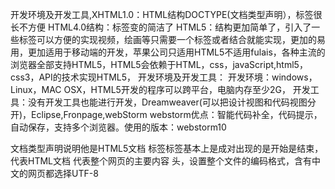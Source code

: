 开发环境及开发工具,XHTML1.0：HTML结构DOCTYPE(文档类型声明），<html>标签很长不方便
HTML4.0结构：<html>标签变的简洁了
HTML5：结构更加简单了，引入了一些标签可以方便的实现视频，绘画等只需要一个标签或者结合就能实现，更加的易用，更加适用于移动端的开发，苹果公司只适用HTML5不适用fulais，各种主流的浏览器全部支持HTML5，HTML5会依赖于HTML，css，javaScript,html5，css3，API的技术实现HTML5，
开发环境及开发工具：
开发环境：windows，Linux，MAC OSX，HTML5开发的程序可以跨平台，电脑内存至少2G，
开发工具：没有开发工具也能进行开发，Dreamweaver(可以把设计视图和代码视图分开)，Eclipse,Fronpage,webStorm
webstorm优点：智能代码补全，代码提示，自动保存，支持多个浏览器。使用的版本：webstorm10
<!DOCTYPE html>文档类型声明说明他是HTML5文档
<html>标签标签基本上是成对出现的<html>是开始</html>是结束，代表HTML文档
<body>代表整个网页的主要内容
<head>头，设置整个文件的编码格式，含有中文的网页都选择UTF-8
<title>网页的标题
网站上面显示图片因为标签的支持